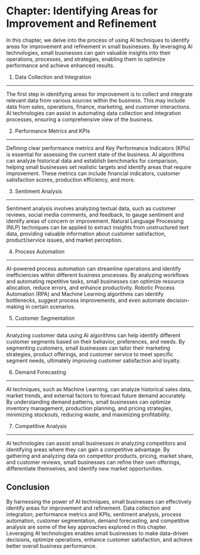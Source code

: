 Chapter: Identifying Areas for Improvement and Refinement
=========================================================

In this chapter, we delve into the process of using AI techniques to identify areas for improvement and refinement in small businesses. By leveraging AI technologies, small businesses can gain valuable insights into their operations, processes, and strategies, enabling them to optimize performance and achieve enhanced results.

1. Data Collection and Integration
----------------------------------

The first step in identifying areas for improvement is to collect and integrate relevant data from various sources within the business. This may include data from sales, operations, finance, marketing, and customer interactions. AI technologies can assist in automating data collection and integration processes, ensuring a comprehensive view of the business.

2. Performance Metrics and KPIs
-------------------------------

Defining clear performance metrics and Key Performance Indicators (KPIs) is essential for assessing the current state of the business. AI algorithms can analyze historical data and establish benchmarks for comparison, helping small businesses set realistic targets and identify areas that require improvement. These metrics can include financial indicators, customer satisfaction scores, production efficiency, and more.

3. Sentiment Analysis
---------------------

Sentiment analysis involves analyzing textual data, such as customer reviews, social media comments, and feedback, to gauge sentiment and identify areas of concern or improvement. Natural Language Processing (NLP) techniques can be applied to extract insights from unstructured text data, providing valuable information about customer satisfaction, product/service issues, and market perception.

4. Process Automation
---------------------

AI-powered process automation can streamline operations and identify inefficiencies within different business processes. By analyzing workflows and automating repetitive tasks, small businesses can optimize resource allocation, reduce errors, and enhance productivity. Robotic Process Automation (RPA) and Machine Learning algorithms can identify bottlenecks, suggest process improvements, and even automate decision-making in certain scenarios.

5. Customer Segmentation
------------------------

Analyzing customer data using AI algorithms can help identify different customer segments based on their behavior, preferences, and needs. By segmenting customers, small businesses can tailor their marketing strategies, product offerings, and customer service to meet specific segment needs, ultimately improving customer satisfaction and loyalty.

6. Demand Forecasting
---------------------

AI techniques, such as Machine Learning, can analyze historical sales data, market trends, and external factors to forecast future demand accurately. By understanding demand patterns, small businesses can optimize inventory management, production planning, and pricing strategies, minimizing stockouts, reducing waste, and maximizing profitability.

7. Competitive Analysis
-----------------------

AI technologies can assist small businesses in analyzing competitors and identifying areas where they can gain a competitive advantage. By gathering and analyzing data on competitor products, pricing, market share, and customer reviews, small businesses can refine their own offerings, differentiate themselves, and identify new market opportunities.

Conclusion
----------

By harnessing the power of AI techniques, small businesses can effectively identify areas for improvement and refinement. Data collection and integration, performance metrics and KPIs, sentiment analysis, process automation, customer segmentation, demand forecasting, and competitive analysis are some of the key approaches explored in this chapter. Leveraging AI technologies enables small businesses to make data-driven decisions, optimize operations, enhance customer satisfaction, and achieve better overall business performance.
